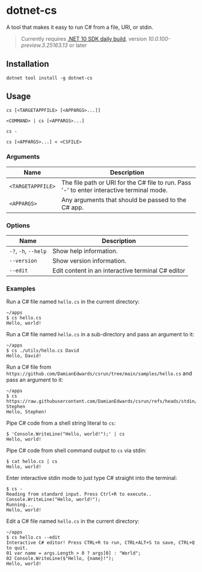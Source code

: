 # dotnet-cs

A tool that makes it easy to run C# from a file, URI, or stdin.

> Currently requires [.NET 10 SDK daily build](https://github.com/dotnet/sdk/blob/main/documentation/package-table.md), version *10.0.100-preview.3.25163.13* or later

## Installation

```shell
dotnet tool install -g dotnet-cs
```

## Usage

```shell
cs [<TARGETAPPFILE> [<APPARGS>...]]
```

```shell
<COMMAND> | cs [<APPARGS>...]
```

```shell
cs -
```

```shell
cs [<APPARGS>...] < <CSFILE>
```

### Arguments

Name  | Description
------|------------------------------------------------
`<TARGETAPPFILE>` | The file path or URI for the C# file to run. Pass '-' to enter interactive terminal mode.
`<APPARGS>` | Any arguments that should be passed to the C# app.

### Options

Name  | Description
------|------------------------------------------------
`-?`, `-h`, `--help` | Show help information.
`--version` | Show version information.
`--edit` | Edit content in an interactive terminal C# editor


### Examples

Run a C# file named `hello.cs` in the current directory:

```shell
~/apps
$ cs hello.cs
Hello, world!
```

Run a C# file named `hello.cs` in a sub-directory and pass an argument to it:

```shell
~/apps
$ cs ./utils/hello.cs David
Hello, David!
```

Run a C# file from `https://github.com/DamianEdwards/csrun/tree/main/samples/hello.cs` and pass an argument to it:

```shell
~/apps
$ cs https://raw.githubusercontent.com/DamianEdwards/csrun/refs/heads/stdin/samples/hello.cs Stephen
Hello, Stephen!
```

Pipe C# code from a shell string literal to `cs`:

```shell
$ 'Console.WriteLine("Hello, world!");' | cs
Hello, world!
```

Pipe C# code from shell command output to `cs` via stdin:

```shell
$ cat hello.cs | cs
Hello, world!
```

Enter interactive stdin mode to just type C# straight into the terminal:

```shell
$ cs -
Reading from standard input. Press Ctrl+R to execute..
Console.WriteLine("Hello, world!");
Running...
Hello, world!
```

Edit a C# file named `hello.cs` in the current directory:

```shell
~/apps
$ cs hello.cs --edit
Interactive C# editor! Press CTRL+R to run, CTRL+ALT+S to save, CTRL+Q to quit.
01 var name = args.Length > 0 ? args[0] : "World";
02 Console.WriteLine($"Hello, {name}!");
Hello, world!
```
